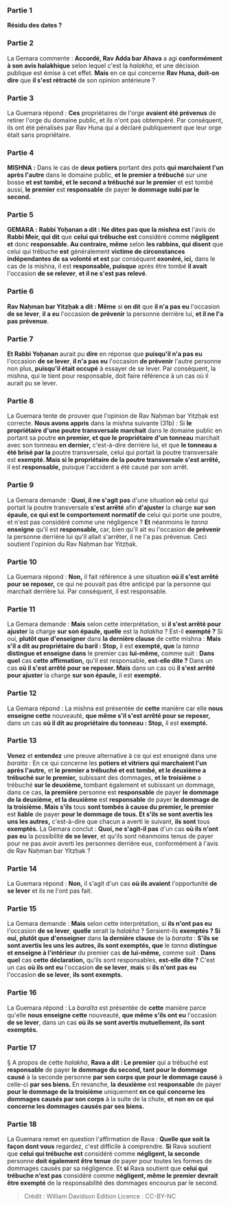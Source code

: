 
### Partie 1
<b>Résidu des dates ?</b>

### Partie 2
La Gemara commente : <b>Accordé, Rav Adda bar Ahava</b> a agi <b>conformément à son avis halakhique</b> selon lequel c'est la <i>halakha</i>, et une décision publique est émise à cet effet. <b>Mais</b> en ce qui concerne <b>Rav Huna, doit-on dire</b> que <b>il s'est rétracté</b> de son opinion antérieure ?

### Partie 3
La Guemara répond : <b>Ces</b> propriétaires de l'orge <b>avaient été prévenus</b> de retirer l'orge du domaine public, et ils n'ont pas obtempéré. Par conséquent, ils ont été pénalisés par Rav Huna qui a déclaré publiquement que leur orge était sans propriétaire.

### Partie 4
<strong>MISHNA :</strong> Dans le cas de <b>deux potiers</b> portant des pots <b>qui marchaient l'un après l'autre</b> dans le domaine public, <b>et le premier a trébuché</b> sur une bosse <b>et est tombé, et le second a trébuché sur le premier</b> et est tombé aussi, <b>le premier</b> est <b>responsable</b> de payer <b>le dommage subi par le second.</b>

### Partie 5
<strong>GEMARA :</strong> <b>Rabbi Yoḥanan a dit : Ne dites pas que la mishna est</b> l'avis de <b>Rabbi Meir, qui dit</b> que <b>celui qui trébuche est</b> considéré comme <b>négligent et</b> donc <b>responsable. Au contraire, même</b> selon <b>les rabbins, qui disent</b> que celui qui trébuche <b>est</b> généralement <b>victime de circonstances indépendantes de sa volonté et est</b> par conséquent <b>exonéré, ici,</b> dans le cas de la mishna, il est <b>responsable, puisque</b> après être tombé <b>il avait</b> l'occasion <b>de se relever</b>, <b>et il ne s'est pas relevé</b>.

### Partie 6
<b>Rav Naḥman bar Yitzḥak a dit : Même</b> si <b>on dit</b> que <b>il n'a pas eu</b> l'occasion <b>de se lever</b>, <b>il a eu</b> l'occasion <b>de prévenir</b> la personne derrière lui, <b>et il ne l'a pas prévenue</b>.

### Partie 7
<b>Et Rabbi Yoḥanan</b> aurait pu <b>dire</b> en réponse que <b>puisqu'il n'a pas eu</b> l'occasion <b>de se lever</b>, <b>il n'a pas eu</b> l'occasion <b>de prévenir</b> l'autre personne non plus, <b>puisqu'il était occupé</b> à essayer de se lever. Par conséquent, la mishna, qui le tient pour responsable, doit faire référence à un cas où il aurait pu se lever.

### Partie 8
La Guemara tente de prouver que l'opinion de Rav Naḥman bar Yitzḥak est correcte. <b>Nous avons appris</b> dans la mishna suivante (31b) : Si <b>le propriétaire d'une <b>poutre transversale</b> marchait</b> dans le domaine public en portant sa poutre <b>en premier, et que le propriétaire d'un tonneau</b> marchait avec son tonneau <b>en dernier,</b> c'est-à-dire derrière lui, et que <b>le tonneau a été brisé par la</b> poutre transversale,</b> celui qui portait la poutre transversale est <b>exempté. Mais si le propriétaire de la <b>poutre transversale</b> s'est arrêté,</b> il est <b>responsable,</b> puisque l'accident a été causé par son arrêt.

### Partie 9
La Gemara demande : <b>Quoi, il ne s'agit pas</b> d'une situation <b>où</b> celui qui portait la poutre transversale <b>s'est arrêté</b> afin <b>d'ajuster</b> la charge <b>sur son épaule, ce qui est le comportement normatif de</b> celui qui porte une poutre, et n'est pas considéré comme une négligence ? <b>Et</b> néanmoins le <i>tanna</i> <b>enseigne</b> qu'il est <b>responsable,</b> car, bien qu'il ait eu</b> l'occasion <b>de prévenir</b> la personne derrière lui qu'il allait s'arrêter, il ne l'a pas prévenue. Ceci soutient l'opinion du Rav Naḥman bar Yitzḥak.

### Partie 10
La Guemara répond : <b>Non,</b> il fait référence à une situation <b>où il s'est arrêté pour se reposer,</b> ce qui ne pouvait pas être anticipé par la personne qui marchait derrière lui. Par conséquent, il est responsable.

### Partie 11
La Gemara demande : <b>Mais</b> selon cette interprétation, si <b>il s'est arrêté pour ajuster</b> la charge <b>sur son épaule, quelle</b> est la <i>halakha</i> ? Est-il <b>exempté ?</b> Si oui, <b>plutôt que d'enseigner</b> dans <b>la dernière clause</b> de cette mishna : <b>Mais s'il a dit au propriétaire du baril : Stop,</b> il est <b>exempté, que</b> la <i>tanna</i> <b>distingue et enseigne dans</b> le premier cas <b>lui-même,</b> comme suit : <b>Dans quel</b> cas <b>cette affirmation,</b> qu'il est responsable, <b>est-elle dite ?</b> Dans un cas <b>où il s'est arrêté pour se reposer. Mais</b> dans un cas où <b>il s'est arrêté pour ajuster</b> la charge <b>sur son épaule,</b> il est <b>exempté.</b>

### Partie 12
La Gemara répond : La mishna est présentée de <b>cette</b> manière car elle <b>nous enseigne cette</b> nouveauté, <b>que même s'il s'est arrêté pour se reposer,</b> dans un cas <b>où il dit au propriétaire du tonneau : Stop,</b> il est <b>exempté.</b>

### Partie 13
<b>Venez</b> et <b>entendez</b> une preuve alternative à ce qui est enseigné dans une <i>baraita</i> : En ce qui concerne les <b>potiers et vitriers qui marchaient l'un après l'autre,</b> et <b>le premier a trébuché et est tombé, et le deuxième a trébuché sur le premier,</b> subissant des dommages, <b>et le troisième</b> a trébuché <b>sur le deuxième, </b> tombant également et subissant un dommage, dans ce cas, <b>la première</b> personne est <b>responsable</b> de payer <b>le dommage de la deuxième, et la deuxième</b> est <b>responsable</b> de payer <b>le dommage de la troisième. Mais s'ils</b> tous <b>sont tombés à cause du premier, le premier</b> est <b>liable</b> de payer <b>pour le dommage de tous. Et s'ils se sont avertis les uns les autres,</b> c'est-à-dire que chacun a averti le suivant, <b>ils sont</b> tous <b>exemptés.</b> La Gemara conclut : <b>Quoi, ne s'agit-il pas</b> d'un cas <b>où ils n'ont pas eu</b> la possibilité <b>de se lever</b>, et qu'ils sont néanmoins tenus de payer pour ne pas avoir averti les personnes derrière eux, conformément à l'avis de Rav Naḥman bar Yitzḥak ?

### Partie 14
La Guemara répond : <b>Non,</b> il s'agit d'un cas <b>où ils avaient</b> l'opportunité <b>de se lever</b> et ils ne l'ont pas fait.

### Partie 15
La Gemara demande : <b>Mais</b> selon cette interprétation, si <b>ils n'ont pas eu</b> l'occasion <b>de se lever</b>, <b>quelle</b> serait la <i>halakha</i> ? Seraient-ils <b>exemptés ? Si oui, plutôt que d'enseigner</b> dans <b>la dernière clause</b> de la <i>baraita</i> : <b>S'ils se sont avertis les uns les autres, ils sont exemptés, que</b> le <i>tanna</i> <b>distingue et enseigne à l'intérieur</b> du premier cas <b>de lui-même,</b> comme suit : <b>Dans quel</b> cas <b>cette déclaration,</b> qu'ils sont responsables, <b>est-elle dite ?</b> C'est un cas <b>où ils ont eu</b> l'occasion <b>de se lever</b>, <b>mais</b> si <b>ils n'ont pas eu</b> l'occasion <b>de se lever</b>, <b>ils sont exempts.</b>

### Partie 16
La Guemara répond : La <i>baraïta</i> est présentée de <b>cette</b> manière parce qu'elle <b>nous enseigne cette</b> nouveauté, <b>que même s'ils ont eu</b> l'occasion <b>de se lever</b>, dans un cas <b>où ils se sont avertis mutuellement, ils sont exemptés.</b>

### Partie 17
§ A propos de cette <i>halakha</i>, <b>Rava a dit : Le premier</b> qui a trébuché est <b>responsable</b> de payer <b>le dommage du second, tant pour le dommage causé</b> à la seconde personne <b>par son corps que pour le dommage causé</b> à celle-ci <b>par ses biens. </b> En revanche, <b>la deuxième</b> est <b>responsable</b> de payer <b>pour le dommage de la troisième</b> uniquement <b>en ce qui concerne les dommages causés par son corps</b> à la suite de la chute, <b>et non en ce qui concerne les dommages causés par ses biens.</b>

### Partie 18
La Guemara remet en question l'affirmation de Rava : <b>Quelle que soit la façon dont vous</b> regardez, c'est difficile à comprendre. <b>Si</b> Rava soutient que <b>celui qui trébuche est</b> considéré comme <b>négligent, la seconde</b> personne <b>doit également être tenue</b> de payer pour toutes les formes de dommages causés par sa négligence. Et <b>si</b> Rava soutient que <b>celui qui trébuche n'est pas</b> considéré comme <b>négligent, même le premier devrait être exempté</b> de la responsabilité des dommages encourus par le second.

>Crédit : William Davidson Edition
>Licence : CC-BY-NC